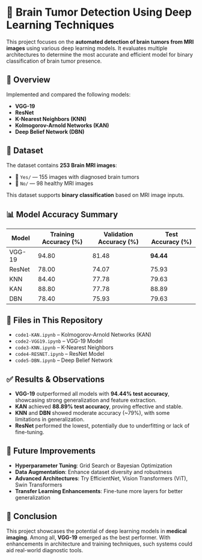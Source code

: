 # 🧠 Brain Tumor Detection Using Deep Learning Techniques

This project focuses on the **automated detection of brain tumors from MRI images** using various deep learning models. It evaluates multiple architectures to determine the most accurate and efficient model for binary classification of brain tumor presence.


## 📌 Overview

Implemented and compared the following models:
- **VGG-19**
- **ResNet**
- **K-Nearest Neighbors (KNN)**
- **Kolmogorov-Arnold Networks (KAN)**
- **Deep Belief Network (DBN)**


## 🧩 Dataset

The dataset contains **253 Brain MRI images**:

- 🧠 `Yes/` — 155 images with diagnosed brain tumors  
- 🧠 `No/` — 98 healthy MRI images

This dataset supports **binary classification** based on MRI image inputs.


## 📊 Model Accuracy Summary

| Model     | Training Accuracy (%) | Validation Accuracy (%) | Test Accuracy (%) |
|-----------|------------------------|--------------------------|--------------------|
| VGG-19    | 94.80                  | 81.48                    | **94.44**          |
| ResNet    | 78.00                  | 74.07                    | 75.93              |
| KNN       | 84.40                  | 77.78                    | 79.63              |
| KAN       | 88.80                  | 77.78                    | 88.89              |
| DBN       | 78.40                  | 75.93                    | 79.63              |


## 📁 Files in This Repository

- `code1-KAN.ipynb` – Kolmogorov-Arnold Networks (KAN)
- `code2-VGG19.ipynb` – VGG-19 Model
- `code3-KNN.ipynb` – K-Nearest Neighbors
- `code4-RESNET.ipynb` – ResNet Model
- `code5-DBN.ipynb` – Deep Belief Network


## ✅ Results & Observations

- **VGG-19** outperformed all models with **94.44% test accuracy**, showcasing strong generalization and feature extraction.
- **KAN** achieved **88.89% test accuracy**, proving effective and stable.
- **KNN** and **DBN** showed moderate accuracy (~79%), with some limitations in generalization.
- **ResNet** performed the lowest, potentially due to underfitting or lack of fine-tuning.


## 🚀 Future Improvements

- **Hyperparameter Tuning**: Grid Search or Bayesian Optimization
- **Data Augmentation**: Enhance dataset diversity and robustness
- **Advanced Architectures**: Try EfficientNet, Vision Transformers (ViT), Swin Transformers
- **Transfer Learning Enhancements**: Fine-tune more layers for better generalization


## 📢 Conclusion

This project showcases the potential of deep learning models in **medical imaging**. Among all, **VGG-19** emerged as the best performer. With enhancements in architecture and training techniques, such systems could aid real-world diagnostic tools.



